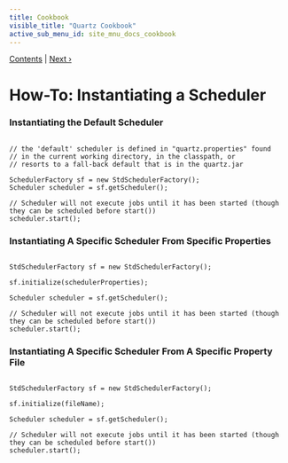 ```yaml
---
title: Cookbook
visible_title: "Quartz Cookbook"
active_sub_menu_id: site_mnu_docs_cookbook
---
```

<div class="secNavPanel"><a href=".">Contents</a> | <a href="SchedulerStandby.md">Next&nbsp;&rsaquo;</a></div>





# How-To: Instantiating a Scheduler

### Instantiating the Default Scheduler

<pre class="prettyprint highlight"><code class="language-java" data-lang="java">
// the 'default' scheduler is defined in "quartz.properties" found
// in the current working directory, in the classpath, or
// resorts to a fall-back default that is in the quartz.jar

SchedulerFactory sf = new StdSchedulerFactory();
Scheduler scheduler = sf.getScheduler();

// Scheduler will not execute jobs until it has been started (though they can be scheduled before start())
scheduler.start();
</code></pre>


### Instantiating A Specific Scheduler From Specific Properties

<pre class="prettyprint highlight"><code class="language-java" data-lang="java">
StdSchedulerFactory sf = new StdSchedulerFactory();

sf.initialize(schedulerProperties);

Scheduler scheduler = sf.getScheduler();

// Scheduler will not execute jobs until it has been started (though they can be scheduled before start())
scheduler.start();
</code></pre>


### Instantiating A Specific Scheduler From A Specific Property File

<pre class="prettyprint highlight"><code class="language-java" data-lang="java">
StdSchedulerFactory sf = new StdSchedulerFactory();

sf.initialize(fileName);

Scheduler scheduler = sf.getScheduler();

// Scheduler will not execute jobs until it has been started (though they can be scheduled before start())
scheduler.start();
</code></pre>

